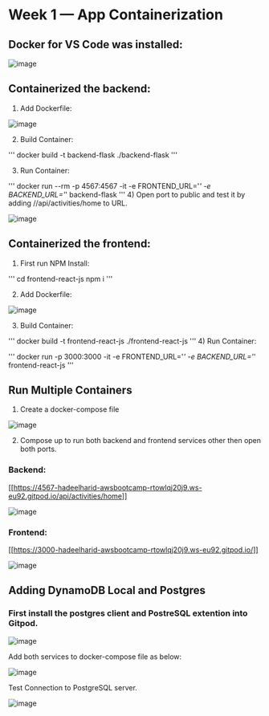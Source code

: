 # Week 1 — App Containerization

## Docker for VS Code was installed:

![image](https://user-images.githubusercontent.com/91920047/227708754-212d5f46-d2b8-4141-b5cb-720bc979a1d1.png)

## Containerized the backend:

1) Add Dockerfile:

![image](https://user-images.githubusercontent.com/91920047/227708807-bf2a3e41-66b5-4c58-b4d6-14c98ea93e8f.png)

2) Build Container:

'''
docker build -t  backend-flask ./backend-flask
'''

3) Run Container:

'''
docker run --rm -p 4567:4567 -it -e FRONTEND_URL='*' -e BACKEND_URL='*' backend-flask
'''
4) Open port to public and test it by adding //api/activities/home to URL.

![image](https://user-images.githubusercontent.com/91920047/227708976-5c54508b-ab7d-486f-9e9c-419f4ac2e3e3.png)

## Containerized the frontend:

1) First run NPM Install:

'''
cd frontend-react-js
npm i
'''

2) Add Dockerfile:

![image](https://user-images.githubusercontent.com/91920047/227709003-06a59a71-eeb8-4040-9730-af02c289eee3.png)

3) Build Container:

'''
docker build -t frontend-react-js ./frontend-react-js
'''
4) Run Container:

'''
docker run -p 3000:3000 -it  -e FRONTEND_URL='*' -e BACKEND_URL='*' frontend-react-js
'''

## Run Multiple Containers

1) Create a docker-compose file

![image](https://user-images.githubusercontent.com/91920047/227709239-73b7dc2a-0141-4f9e-a8c9-16e31582b396.png)

2) Compose up to run both backend and frontend services other then open both ports.

### Backend:

[[https://4567-hadeelharid-awsbootcamp-rtowlqj20j9.ws-eu92.gitpod.io/api/activities/home]]

![image](https://user-images.githubusercontent.com/91920047/227709322-03b2a112-8a99-4238-b09f-20bdf9d25c3d.png)


### Frontend:

[[https://3000-hadeelharid-awsbootcamp-rtowlqj20j9.ws-eu92.gitpod.io/]]

![image](https://user-images.githubusercontent.com/91920047/227709495-ee1b36af-2cf9-4491-b1b0-b982a2948bf6.png)


## Adding DynamoDB Local and Postgres

### First install the postgres client and PostreSQL extention into Gitpod.

![image](https://user-images.githubusercontent.com/91920047/227709726-7acde6c3-a5cb-4a44-94e9-3c8f96308a4a.png)

Add both services to docker-compose file as below:

![image](https://user-images.githubusercontent.com/91920047/227709608-cece0952-92e0-41ab-8171-cd67845d4319.png)

Test Connection to PostgreSQL server.

![image](https://user-images.githubusercontent.com/91920047/227709782-e8063df2-2f70-4c40-b85f-0bbeb8f01efa.png)

